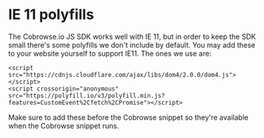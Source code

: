 # IE 11 polyfills

The Cobrowse.io JS SDK works well with IE 11, but in order to keep the SDK small there's some polyfills we don't include by default. You may add these to your website yourself to support IE11. The ones we use are:

```markup
<script src="https://cdnjs.cloudflare.com/ajax/libs/dom4/2.0.0/dom4.js"></script>
<script crossorigin="anonymous" src="https://polyfill.io/v3/polyfill.min.js?features=CustomEvent%2Cfetch%2CPromise"></script>
```

Make sure to add these before the Cobrowse snippet so they're available when the Cobrowse snippet runs.
